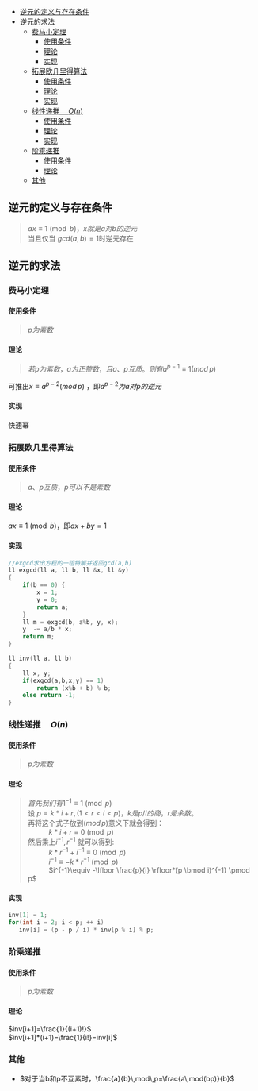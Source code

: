- [逆元的定义与存在条件](#逆元的定义与存在条件)
- [逆元的求法](#逆元的求法)
  - [费马小定理](#费马小定理)
    - [使用条件](#使用条件)
    - [理论](#理论)
    - [实现](#实现)
  - [拓展欧几里得算法](#拓展欧几里得算法)
    - [使用条件](#使用条件-1)
    - [理论](#理论-1)
    - [实现](#实现-1)
  - [线性递推  $O(n)$](#线性递推-on)
    - [使用条件](#使用条件-2)
    - [理论](#理论-2)
    - [实现](#实现-2)
  - [阶乘递推](#阶乘递推)
    - [使用条件](#使用条件-3)
    - [理论](#理论-3)
  - [其他](#其他)
  
## 逆元的定义与存在条件
> $ax\equiv1 \pmod {b}，x就是a对b的逆元$  
> 当且仅当 $gcd(a,b) = 1$时逆元存在

## 逆元的求法
### 费马小定理
#### 使用条件
> $p为素数$
#### 理论
> $若p为素数，a为正整数，且a、p互质。 则有a^{p-1} \equiv 1 (mod \,p)$  

可推出$x≡a^{p−2}(mod\,p)$ ，即$a^{p−2}为a对p的逆元$
#### 实现
快速幂
### 拓展欧几里得算法
#### 使用条件
> $a、p互质，p可以不是素数$
#### 理论
$ax\equiv1 \pmod {b}$，即$ax+by=1$  
#### 实现
```cpp
//exgcd求出方程的一组特解并返回gcd(a,b) 
ll exgcd(ll a, ll b, ll &x, ll &y)
{
    if(b == 0) {
        x = 1;
        y = 0;
        return a;
    }
    ll m = exgcd(b, a%b, y, x);
    y  -= a/b * x;
    return m;
}

ll inv(ll a, ll b) 
{
	ll x, y;
	if(exgcd(a,b,x,y) == 1)
		return (x%b + b) % b;
	else return -1;
}
```

### 线性递推 &emsp;$O(n)$
#### 使用条件
> $p为素数$
#### 理论
>$首先我们有 1^{-1}\equiv 1 \pmod p$  
设 $p=k*i+r,(1<r<i<p)，k 是 p/i 的商，r 是余数$。  
再将这个式子放到$(mod\,p)$意义下就会得到：  
&emsp;&emsp;&emsp;$k*i+r \equiv 0 \pmod p$  
然后乘上$i^{-1},r^{-1}$ 就可以得到:  
&emsp;&emsp;&emsp;$k*r^{-1}+i^{-1}\equiv 0 \pmod p$  
&emsp;&emsp;&emsp;$i^{-1}\equiv -k*r^{-1} \pmod p$  
&emsp;&emsp;&emsp;$i^{-1}\equiv -\lfloor \frac{p}{i} \rfloor*(p \bmod i)^{-1} \pmod p$
#### 实现
 ```cpp
inv[1] = 1;
for(int i = 2; i < p; ++ i)
    inv[i] = (p - p / i) * inv[p % i] % p;
 ```
### 阶乘递推
#### 使用条件
> $p为素数$
#### 理论
$inv[i+1]=\frac{1}{(i+1)!}$  
$inv[i+1]*(i+1)=\frac{1}{i!}=inv[i]$

### 其他
* $对于当b和p不互素时，\frac{a}{b}\,mod\,p=\frac{a\,mod(bp)}{b}$
